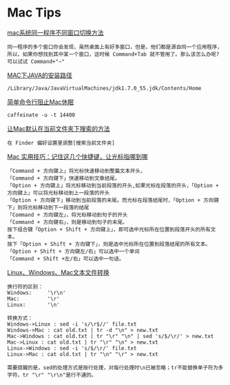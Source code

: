 # Mac Tips
[mac系统同一程序不同窗口切换方法](http://www.win8xitong.cn/winodws10/46353.html)

	同一程序的多个窗口你会发现，虽然桌面上有好多窗口，但是，他们都是源自同一个应用程序，所以，如果你想找到其中某一个窗口，这时候 Command+Tab 就不管用了。那么该怎么办呢?可以试试 Command+"~"

[MAC下JAVA的安装路径](http://www.blogjava.net/paulwong/archive/2014/07/12/415725.html)

	/Library/Java/JavaVirtualMachines/jdk1.7.0_55.jdk/Contents/Home


[简单命令行阻止Mac休眠](http://digi.it.sohu.com/20121218/n360779320.shtml)

	caffeinate -u -t 14400

[让Mac默认在当前文件夹下搜索的方法](http://www.2cto.com/os/201301/183562.html)

	在 Finder 偏好设置里调整[搜索当前文件夹]
	
	
	
[Mac 实用技巧：记住这几个快捷键，让光标指哪到哪](http://sspai.com/32769)

	「Command + 方向键上」将光标快速移动到整篇文本开头，
	「Command + 方向键下」快速移动到文章结尾。	
	「Option + 方向键上」将光标移动到当前段落的开头,如果光标在段落的开头，「Option + 方向键上」可以将光标移动到上一段落的开头
	「Option + 方向键下」移动到当前段落的末尾。而光标在段落结尾时，「Option + 方向键下」则将光标移动到下一段落的结尾
	「Command + 方向键左」，将光标移动到句子的开头
	「Command + 方向键右」，则是移动到句子的末尾。
	按下组合键「Option + Shift + 方向键上」，即可选中光标所在位置到段落开头的所有文本。
	按下「Option + Shift + 方向键下」，则是选中光标所在位置到段落结尾的所有文本。
	「Option + Shift + 方向键左/右」可以选中一个单词
	「Command + Shift +左/右」可以选中一句话。
	

[Linux、Windows、Mac文本文件转换](http://blog.csdn.net/yxc135/article/details/18909173)

	换行符的区别：
	Windows:     '\r\n'
	Mac:         '\r'
	Linux:       '\n'

	转换方式：
	Windows->Linux : sed -i 's/\r$//' file.txt
	Windows->Mac : cat old.txt | tr -d "\n" > new.txt
	Mac->Windows : cat old.txt | tr "\r" "\n" | sed 's/$/\r/' > new.txt
	Mac->Linux : cat old.txt | tr "\r" "\n" > new.txt
	Linux->Windows : sed -i 's/$/\r/' file.txt
	Linux->Mac : cat old.txt | tr "\n" "\r" > new.txt

	需要提醒的是，sed的处理方式是按行处理，对每行处理时\n已被忽略；tr不能替换单子符为多字符，tr "\r" "\r\n"是行不通的。